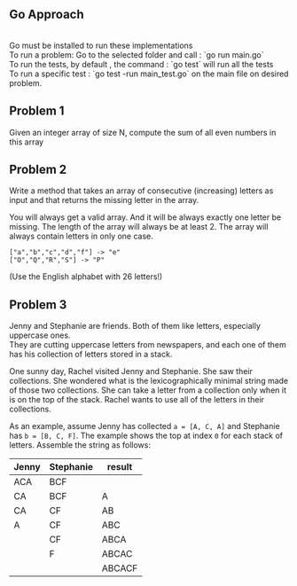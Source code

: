 ## Go Approach

<br/>
Go must be installed to run these implementations<br/>
To run a problem: Go to the selected folder and call : `go run main.go` <br/>
To run the tests, by default , the command : `go test` will run all the tests<br/>
To run a specific test : `go test -run main_test.go` on the main file on desired problem.<br/>

## Problem 1

Given an integer array of size N, compute the sum of all even numbers in this array

## Problem 2

Write a method that takes an array of consecutive (increasing) letters as input and that returns the missing letter in the array.

You will always get a valid array. And it will be always exactly one letter be missing.
The length of the array will always be at least 2. The array will always contain letters in only one case.

```
["a","b","c","d","f"] -> "e"
["O","Q","R","S"] -> "P"
```

(Use the English alphabet with 26 letters!)

## Problem 3

Jenny and Stephanie are friends. Both of them like letters, especially uppercase ones.  
They are cutting uppercase letters from newspapers, and each one of them has his collection of letters stored in a stack.

One sunny day, Rachel visited Jenny and Stephanie. She saw their collections. She wondered what is the lexicographically minimal string made of those two collections. She can take a letter from a collection only when it is on the top of the stack. Rachel wants to use all of the letters in their collections.

As an example, assume Jenny has collected `a = [A, C, A]` and Stephanie has `b = [B, C, F]`. The example shows the top at index `0` for each stack of letters. Assemble the string as follows:

| Jenny | Stephanie | result |
| ----- | --------- | ------ |
| ACA   | BCF       |        |
| CA    | BCF       | A      |
| CA    | CF        | AB     |
| A     | CF        | ABC    |
|       | CF        | ABCA   |
|       | F         | ABCAC  |
|       |           | ABCACF |
